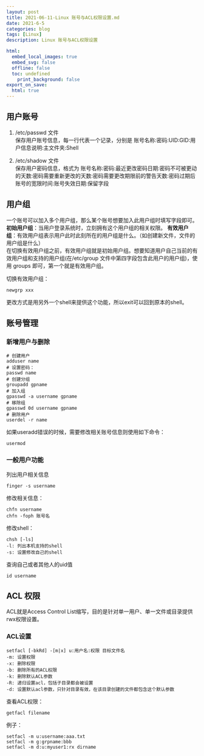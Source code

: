 ```yaml
---
layout: post
title: 2021-06-11-Linux 账号与ACL权限设置.md
date: 2021-6-5
categories: blog
tags: [Linux]
description: Linux 账号与ACL权限设置

html:
  embed_local_images: true
  embed_svg: false
  offline: false
  toc: undefined 
    print_background: false
export_on_save:
  html: true
---
```

## 用户账号  
1. /etc/passwd 文件  
保存用户账号信息，每一行代表一个记录，分别是 账号名称:密码:UID:GID:用户信息说明:主文件夹:Shell  

2. /etc/shadow 文件  
保存用户密码信息，格式为 账号名称:密码:最近更改密码日期:密码不可被更动的天数:密码需要重新更改的天数:密码需要更改期限前的警告天数:密码过期后账号的宽限时间:账号失效日期:保留字段

## 用户组  
一个账号可以加入多个用户组，那么某个账号想要加入此用户组时填写字段即可。    
**初始用户组**：当用户登录系统时，立刻拥有这个用户组的相关权限。
**有效用户组**：有效用户组表示用户此时此刻所在的用户组是什么。（如创建新文件，文件的用户组是什么）  
在切换有效用户组之前，有效用户组就是初始用户组。想要知道用户自己当前的有效用户组和支持的用户组(在/etc/group 文件中第四字段包含此用户的用户组)，使用 groups 即可，第一个就是有效用户组。  

切换有效用户组：  
```shell
newgrp xxx
```
更改方式是用另外一个shell来提供这个功能，所以exit可以回到原本的shell。  

## 账号管理  
### 新增用户与删除  
```shell
# 创建用户  
adduser name  
# 设置密码：  
passwd name  
# 创建分组  
groupadd gpname  
# 加入组  
gpasswd -a username gpname  
# 移除组  
gpasswd 0d username gpname  
# 删除用户 
userdel -r name  
```

如果useradd错误的时候，需要修改相关账号信息则使用如下命令：  
```shell
usermod
```

### 一般用户功能  
列出用户相关信息
```shell
finger -s username  
```  

修改相关信息：  
```shell
chfn username  
chfn -foph 账号名
```  

修改shell：  
```shell
chsh [-ls]  
-l: 列出本机支持的shell
-s: 设置修改自己的shell
```

查询自己或者其他人的uid值  
```shell
id username
```  


## ACL 权限  

ACL就是Access Control List缩写，目的是针对单一用户、单一文件或目录提供rwx权限设置。

### ACL设置  
```shell
setfacl [-bkRd] -[m|x] u:用户名:权限 目标文件名  
-m: 设置权限  
-x: 删除权限  
-b: 删除所有的ACL权限  
-k: 删除默认ACL参数  
-R: 递归设置acl，包括子目录都会被设置  
-d: 设置默认acl参数，只针对目录有效，在该目录创建的文件都包含这个默认参数  
```

查看ACL权限：  
```shell
getfacl filename
```


例子：  
```shell
setfacl -m u:username:aaa.txt  
setfacl -m g:grpname:bbb  
setfacl -m d:u:myuser1:rx dirname
```


